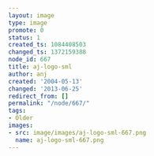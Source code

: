 ```yaml
---
layout: image
type: image
promote: 0
status: 1
created_ts: 1084408503
changed_ts: 1372159388
node_id: 667
title: aj-logo-sml
author: anj
created: '2004-05-13'
changed: '2013-06-25'
redirect_from: []
permalink: "/node/667/"
tags:
- Older
images:
- src: image/images/aj-logo-sml-667.png
  name: aj-logo-sml-667.png
---
```


